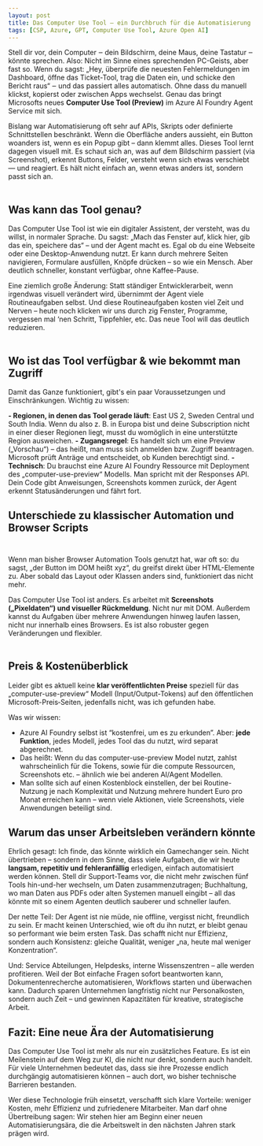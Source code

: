 ```yaml
---
layout: post
title: Das Computer Use Tool – ein Durchbruch für die Automatisierung
tags: [CSP, Azure, GPT, Computer Use Tool, Azure Open AI]
---
```


Stell dir vor, dein Computer ‒ dein Bildschirm, deine Maus, deine Tastatur ‒ könnte sprechen. Also: Nicht im Sinne eines sprechenden PC-Geists, aber fast so. Wenn du sagst: „Hey, überprüfe die neuesten Fehlermeldungen im Dashboard, öffne das Ticket-Tool, trag die Daten ein, und schicke den Bericht raus“ ‒ und das passiert alles automatisch. Ohne dass du manuell klickst, kopierst oder zwischen Apps wechselst. Genau das bringt Microsofts neues **Computer Use Tool (Preview)** im Azure AI Foundry Agent Service mit sich.

Bislang war Automatisierung oft sehr auf APIs, Skripts oder definierte Schnittstellen beschränkt. Wenn die Oberfläche anders aussieht, ein Button woanders ist, wenn es ein Popup gibt – dann klemmt alles. Dieses Tool lernt dagegen visuell mit. Es schaut sich an, was auf dem Bildschirm passiert (via Screenshot), erkennt Buttons, Felder, versteht wenn sich etwas verschiebt — und reagiert. Es hält nicht einfach an, wenn etwas anders ist, sondern passt sich an.<br><br>

## Was kann das Tool genau?

Das Computer Use Tool ist wie ein digitaler Assistent, der versteht, was du willst, in normaler Sprache. Du sagst: „Mach das Fenster auf, klick hier, gib das ein, speichere das“ – und der Agent macht es. Egal ob du eine Webseite oder eine Desktop-Anwendung nutzt. Er kann durch mehrere Seiten navigieren, Formulare ausfüllen, Knöpfe drücken – so wie ein Mensch. Aber deutlich schneller, konstant verfügbar, ohne Kaffee-Pause.

Eine ziemlich große Änderung: Statt ständiger Entwicklerarbeit, wenn irgendwas visuell verändert wird, übernimmt der Agent viele Routineaufgaben selbst. Und diese Routine­aufgaben kosten viel Zeit und Nerven – heute noch klicken wir uns durch zig Fenster, Programme, vergessen mal ‘nen Schritt, Tippfehler, etc. Das neue Tool will das deutlich reduzieren.<br><br>

## Wo ist das Tool verfügbar & wie bekommt man Zugriff

Damit das Ganze funktioniert, gibt's ein paar Voraussetzungen und Einschränkungen. Wichtig zu wissen:

**- Regionen, in denen das Tool gerade läuft**: East US 2, Sweden Central und South India. Wenn du also z. B. in Europa bist und deine Subscription nicht in einer dieser Regionen liegt, musst du womöglich in eine unterstützte Region ausweichen. 
**- Zugangsregel**: Es handelt sich um eine Preview („Vorschau“) – das heißt, man muss sich anmelden bzw. Zugriff beantragen. Microsoft prüft Anträge und entscheidet, ob Kunden berechtigt sind. 
**- Technisch**: Du brauchst eine Azure AI Foundry Ressource mit Deployment des „computer-use-preview“ Modells. Man spricht mit der Responses API. Dein Code gibt Anweisungen, Screenshots kommen zurück, der Agent erkennt Statusänderungen und fährt fort. 

## Unterschiede zu klassischer Automation und Browser Scripts<br><br>

Wenn man bisher Browser Automation Tools genutzt hat, war oft so: du sagst, „der Button im DOM heißt xyz“, du greifst direkt über HTML-Elemente zu. Aber sobald das Layout oder Klassen anders sind, funktioniert das nicht mehr.

Das Computer Use Tool ist anders. Es arbeitet mit **Screenshots („Pixeldaten“) und visueller Rückmeldung**. Nicht nur mit DOM. Außerdem kannst du Aufgaben über mehrere Anwendungen hinweg laufen lassen, nicht nur innerhalb eines Browsers. Es ist also robuster gegen Veränderungen und flexibler. <br><br>

## Preis & Kostenüberblick

Leider gibt es aktuell keine **klar veröffentlichten Preise** speziell für das „computer-use-preview“ Modell (Input/Output-Tokens) auf den öffentlichen Microsoft-Preis‐Seiten, jedenfalls nicht, was ich gefunden habe. 

Was wir wissen:

- Azure AI Foundry selbst ist “kostenfrei, um es zu erkunden”. Aber: **jede Funktion**, jedes Modell, jedes Tool das du nutzt, wird separat abgerechnet. 
- Das heißt: Wenn du das computer-use-preview Model nutzt, zahlst wahrscheinlich für die Tokens, sowie für die compute Ressourcen, Screenshots etc. – ähnlich wie bei anderen AI/Agent Modellen.
- Man sollte sich auf einen Kostenblock einstellen, der bei Routine-Nutzung je nach Komplexität und Nutzung mehrere hundert Euro pro Monat erreichen kann – wenn viele Aktionen, viele Screenshots, viele Anwendungen beteiligt sind.

## Warum das unser Arbeitsleben verändern könnte

Ehrlich gesagt: Ich finde, das könnte wirklich ein Gamechanger sein. Nicht übertrieben – sondern in dem Sinne, dass viele Aufgaben, die wir heute **langsam, repetitiv und fehleranfällig** erledigen, einfach automatisiert werden können. Stell dir Support-Teams vor, die nicht mehr zwischen fünf Tools hin-und-her wechseln, um Daten zusammenzutragen; Buchhaltung, wo man Daten aus PDFs oder alten Systemen manuell eingibt – all das könnte mit so einem Agenten deutlich sauberer und schneller laufen.

Der nette Teil: Der Agent ist nie müde, nie offline, vergisst nicht, freundlich zu sein. Er macht keinen Unterschied, wie oft du ihn nutzt, er bleibt genau so performant wie beim ersten Task. Das schafft nicht nur Effizienz, sondern auch Konsistenz: gleiche Qualität, weniger „na, heute mal weniger Konzentration“.

Und: Service Abteilungen, Helpdesks, interne Wissenszentren – alle werden profitieren. Weil der Bot einfache Fragen sofort beantworten kann, Dokumentenrecherche automatisieren, Workflows starten und überwachen kann. Dadurch sparen Unternehmen langfristig nicht nur Personalkosten, sondern auch Zeit – und gewinnen Kapazitäten für kreative, strategische Arbeit.

## Fazit: Eine neue Ära der Automatisierung

Das Computer Use Tool ist mehr als nur ein zusätzliches Feature. Es ist ein Meilenstein auf dem Weg zur KI, die nicht nur denkt, sondern auch handelt. Für viele Unternehmen bedeutet das, dass sie ihre Prozesse endlich durchgängig automatisieren können – auch dort, wo bisher technische Barrieren bestanden.

Wer diese Technologie früh einsetzt, verschafft sich klare Vorteile: weniger Kosten, mehr Effizienz und zufriedenere Mitarbeiter. Man darf ohne Übertreibung sagen: Wir stehen hier am Beginn einer neuen Automatisierungsära, die die Arbeitswelt in den nächsten Jahren stark prägen wird.
